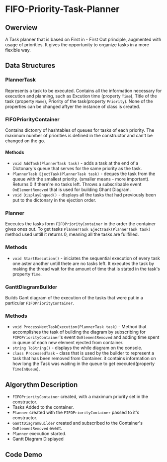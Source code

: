 # FIFO-Priority-Task-Planner

## Owerview
A Task planner that is based on First in - First Out principle, augmented with usage of priorities. It gives the opportunity to organize tasks in a more flexible way.
## Data Structures
### PlannerTask
Represents a task to be executed. Contains all the information necessary for execution and planning, such as Excution time (property `Time`), Title of the task (property `Name`),
Priority of the task(property `Priority`). None of the properties can be changed aftyer the instance of class is created.
### FIFOPriorityContainer
Contains dictonry of hashtables of queues for tasks of each priority. The maximum number of priorities is defined in the constructor and can't be changed on the go.
#### Methods 
- `void AddTask(PlannerTask task)` - adds a task at the end of a Dictonary's queue that serves for the same priority as the task.
- `PlannerTask EjectTask(PlannerTask task)` - deques the task from the queue with the smallest priority. (smaller means - more important). Returns 0 if there're no tasks left. Throws a subscribable event `OnElementRemoved` that is used for building Ghant Diagram.
- `void DisplayEnqued()` - displays all the tasks that had previously been put to the dictonary in the ejection order. 
### Planner
Executes the tasks form `FIFOPriorityContainer` in the order the container gives ones out. To get tasks `PlannerTask EjectTask(PlannerTask task)` method used untill it returns 0, meaning all the tasks are fullfilled.
### Methods
- `void StartExecution()` - iniciates the sequential execution of every task one aster another untill thete are no tasks left. It executes the task by making the thread wait for the amount of time that is stated in the task's property `Time`.
### GanttDiagramBuilder
Builds Gant diagram of the execution of the tasks that were put in a particular `FIFOPriorityContainer`.
### Methods
- `void ProcessNextTaskExecution(PlannerTask task)` - Method that accomplishes the task of building the diagram by subscribing for `FIFOPriorityContainer`'s event `OnElementRemoved` and adding time spent in queue of each new element ejected from container.
- `string ToString()` - displays the while diagram on the console.
- `class ProcessedTask` - class that is used by the builder to represent a task that has been removed from Container. it contains information on how long the Task was waiting in the queue to get executed(property `TimeInQueue`).
## Algorythm Description
- `FIFOPriorityContainer` created, with a maximum priority set in the constructor.
- Tasks Added to the container.
- `Planner` created with the `FIFOPriorityContainer` passed to it's constructor.
- `GanttDiagramBuilder` created and subscribed to the Container's `OnElementRemoved` event.
- `Planner` execution started.
- Gantt Diagram Displayed
## Code Demo

